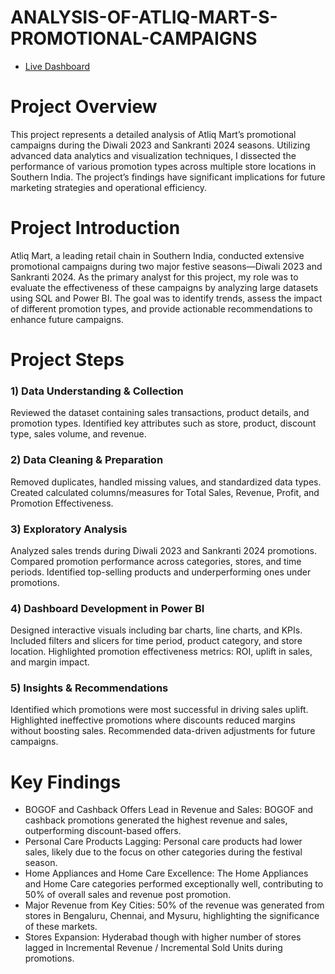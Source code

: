 # ANALYSIS-OF-ATLIQ-MART-S-PROMOTIONAL-CAMPAIGNS
- [Live Dashboard](https://app.powerbi.com/groups/me/reports/86e0f840-2e1b-4a44-b99b-9f1274d4062d/c269514005b916bc306c?experience=power-bi)

# Project Overview
This project represents a detailed analysis of Atliq Mart’s promotional campaigns during the Diwali 2023 and Sankranti 2024 seasons. Utilizing advanced data analytics and
visualization techniques, I dissected the performance of various promotion types across multiple store locations in Southern India. The project’s findings have significant
implications for future marketing strategies and operational efficiency.


# Project Introduction
Atliq Mart, a leading retail chain in Southern India, conducted extensive promotional campaigns during two major festive seasons—Diwali 2023 and Sankranti 2024. As the primary
analyst for this project, my role was to evaluate the effectiveness of these campaigns by analyzing large datasets using SQL and Power BI. The goal was to identify trends, assess
the impact of different promotion types, and provide actionable recommendations to enhance future campaigns.


# Project Steps

### 1) Data Understanding & Collection

Reviewed the dataset containing sales transactions, product details, and promotion types.
Identified key attributes such as store, product, discount type, sales volume, and revenue.

### 2) Data Cleaning & Preparation

Removed duplicates, handled missing values, and standardized data types.
Created calculated columns/measures for Total Sales, Revenue, Profit, and Promotion Effectiveness.

### 3) Exploratory Analysis

Analyzed sales trends during Diwali 2023 and Sankranti 2024 promotions.
Compared promotion performance across categories, stores, and time periods.
Identified top-selling products and underperforming ones under promotions.

### 4) Dashboard Development in Power BI

Designed interactive visuals including bar charts, line charts, and KPIs.
Included filters and slicers for time period, product category, and store location.
Highlighted promotion effectiveness metrics: ROI, uplift in sales, and margin impact.

### 5) Insights & Recommendations

Identified which promotions were most successful in driving sales uplift.
Highlighted ineffective promotions where discounts reduced margins without boosting sales.
Recommended data-driven adjustments for future campaigns.


# Key Findings
- BOGOF and Cashback Offers Lead in Revenue and Sales: BOGOF and cashback promotions generated the highest revenue and sales, outperforming discount-based offers.
- Personal Care Products Lagging: Personal care products had lower sales, likely due to the focus on other categories during the festival season.
- Home Appliances and Home Care Excellence: The Home Appliances and Home Care categories performed exceptionally well, contributing to 50% of overall sales and revenue post
promotion.
- Major Revenue from Key Cities: 50% of the revenue was generated from stores in Bengaluru, Chennai, and Mysuru, highlighting the significance of these markets.
- Stores Expansion: Hyderabad though with higher number of stores lagged in Incremental Revenue / Incremental Sold Units during promotions.








